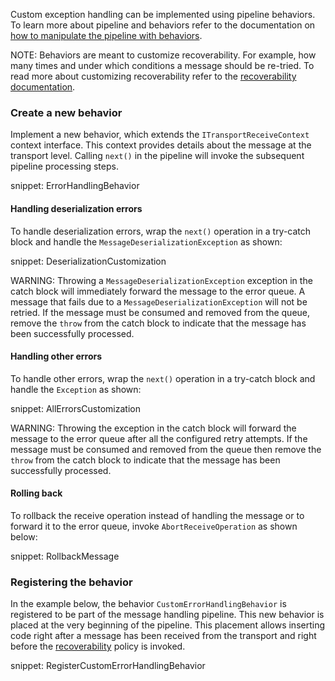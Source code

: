 Custom exception handling can be implemented using pipeline behaviors. To learn more about pipeline and behaviors refer to the documentation on [how to manipulate the pipeline with behaviors](/nservicebus/pipeline/manipulate-with-behaviors.md).

NOTE: Behaviors are meant to customize recoverability. For example, how many times and under which conditions a message should be re-tried. To read more about customizing recoverability refer to the [recoverability documentation](/nservicebus/recoverability/).

### Create a new behavior

Implement a new behavior, which extends the `ITransportReceiveContext` context interface. This context provides details about the message at the transport level. Calling `next()` in the pipeline will invoke the subsequent pipeline processing steps.

snippet: ErrorHandlingBehavior

#### Handling deserialization errors

To handle deserialization errors, wrap the `next()` operation in a try-catch block and handle the `MessageDeserializationException` as shown:

snippet: DeserializationCustomization

WARNING: Throwing a `MessageDeserializationException` exception in the catch block will immediately forward the message to the error queue. A message that fails due to a `MessageDeserializationException` will not be retried. If the message must be consumed and removed from the queue, remove the `throw` from the catch block to indicate that the message has been successfully processed. 

#### Handling other errors

To handle other errors, wrap the `next()` operation in a try-catch block and handle the `Exception` as shown:

snippet: AllErrorsCustomization

WARNING: Throwing the exception in the catch block will forward the message to the error queue after all the configured retry attempts. If the message must be consumed and removed from the queue then remove the `throw` from the catch block to indicate that the message has been successfully processed.

#### Rolling back

To rollback the receive operation instead of handling the message or to forward it to the error queue, invoke `AbortReceiveOperation` as shown below:

snippet: RollbackMessage

### Registering the behavior

In the example below, the behavior `CustomErrorHandlingBehavior` is registered to be part of the message handling pipeline. This new behavior is placed at the very beginning of the pipeline. This placement allows inserting code right after a message has been received from the transport and right before the [recoverability](/nservicebus/recoverability/) policy is invoked.

snippet: RegisterCustomErrorHandlingBehavior
